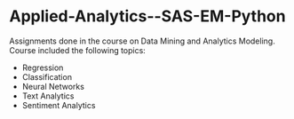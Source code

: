 # Applied-Analytics--SAS-EM-Python
Assignments done in the course on Data Mining and Analytics Modeling.
Course included the following topics:
* Regression
* Classification
* Neural Networks
* Text Analytics
* Sentiment Analytics

